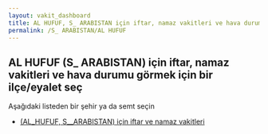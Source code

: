 ```yaml
---
layout: vakit_dashboard
title: AL HUFUF, S_ ARABISTAN için iftar, namaz vakitleri ve hava durumu - ilçe/eyalet seç
permalink: /S_ ARABISTAN/AL HUFUF
---
```


## AL HUFUF (S_ ARABISTAN) için iftar, namaz vakitleri ve hava durumu  görmek için bir ilçe/eyalet seç

Aşağıdaki listeden bir şehir ya da semt seçin

* [ (AL_HUFUF, S__ARABISTAN) için iftar ve namaz vakitleri](/S__ARABISTAN/AL_HUFUF/)

<script type="text/javascript">
  var GLOBAL_COUNTRY = 'S_ ARABISTAN';
  var GLOBAL_CITY = 'AL HUFUF';
  var GLOBAL_STATE = 'AL HUFUF';
</script>
